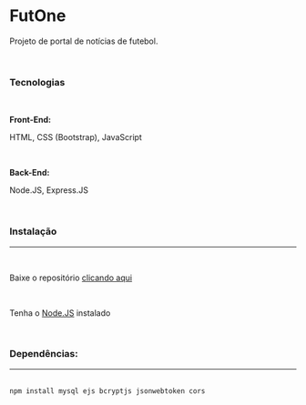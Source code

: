 # FutOne  

<p>Projeto de portal de notícias de futebol.</p>
<br>
<h3>Tecnologias</h3>
<br>
<p><strong>Front-End:</strong>
<br>
<p>HTML, CSS (Bootstrap), JavaScript</p>
<br>
<p><strong>Back-End:</strong>
<br>
<p>Node.JS, Express.JS</p>
<br>
<h3>Instalação</h3>
<hr>
<br>
<p>Baixe o repositório <a href='https://github.com/Guilherme0112/FutOne/archive/refs/heads/main.zip'>clicando aqui</a></p>
<br>
<p>Tenha o <a href='https://nodejs.org/pt/download/package-manager'>Node.JS</a> instalado</p>
<br>
<h3>Dependências:</h3>
<hr>
<br>
<code>npm install mysql ejs bcryptjs jsonwebtoken cors</code>